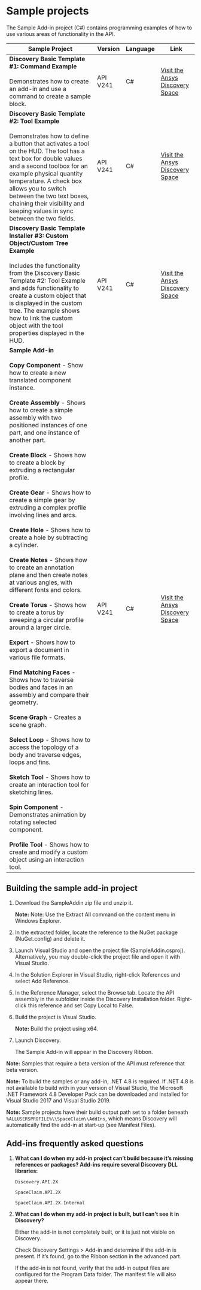 # Sample projects

The Sample Add-in project \(C\#\) contains programming examples of how to use various areas of functionality in the API.


| Sample Project | Version | Language | Link |
|----------------|---------|----------|------|
| **Discovery Basic Template #1: Command Example**<br><br>Demonstrates how to create an add-in and use a command to create a sample block. | API V241 | C# | [Visit the Ansys Discovery Space](https://innovationspace.ansys.com/ais-discovery/) |
| **Discovery Basic Template #2: Tool Example**<br><br>Demonstrates how to define a button that activates a tool on the HUD. The tool has a text box for double values and a second toolbox for an example physical quantity temperature. A check box allows you to switch between the two text boxes, chaining their visibility and keeping values in sync between the two fields. | API V241 | C# | [Visit the Ansys Discovery Space](https://innovationspace.ansys.com/ais-discovery/) |
| **Discovery Basic Template Installer #3: Custom Object/Custom Tree Example**<br><br>Includes the functionality from the Discovery Basic Template #2: Tool Example and adds functionality to create a custom object that is displayed in the custom tree. The example shows how to link the custom object with the tool properties displayed in the HUD. | API V241 | C# | [Visit the Ansys Discovery Space](https://innovationspace.ansys.com/ais-discovery/) |
| **Sample Add-in**<br><br>**Copy Component** - Show how to create a new translated component instance.<br><br>**Create Assembly** - Shows how to create a simple assembly with two positioned instances of one part, and one instance of another part.<br><br>**Create Block** - Shows how to create a block by extruding a rectangular profile.<br><br>**Create Gear** - Shows how to create a simple gear by extruding a complex profile involving lines and arcs.<br><br>**Create Hole** - Shows how to create a hole by subtracting a cylinder.<br><br>**Create Notes** - Shows how to create an annotation plane and then create notes at various angles, with different fonts and colors.<br><br>**Create Torus** - Shows how to create a torus by sweeping a circular profile around a larger circle.<br><br>**Export** - Shows how to export a document in various file formats.<br><br>**Find Matching Faces** - Shows how to traverse bodies and faces in an assembly and compare their geometry.<br><br>**Scene Graph** - Creates a scene graph.<br><br>**Select Loop** - Shows how to access the topology of a body and traverse edges, loops and fins.<br><br>**Sketch Tool** - Shows how to create an interaction tool for sketching lines.<br><br>**Spin Component** - Demonstrates animation by rotating selected component.<br><br>**Profile Tool** - Shows how to create and modify a custom object using an interaction tool. | API V241 | C# | [Visit the Ansys Discovery Space](https://innovationspace.ansys.com/ais-discovery/) |

## Building the sample add-in project

1.  Download the SampleAddin zip file and unzip it.

    **Note:** Note: Use the Extract All command on the content menu in Windows Explorer.

2.  In the extracted folder, locate the reference to the NuGet package \(NuGet.config\) and delete it.

3.  Launch Visual Studio and open the project file \(SampleAddin.csproj\). Alternatively, you may double-click the project file and open it with Visual Studio.

4.  In the Solution Explorer in Visual Studio, right-click References and select Add Reference.

5.  In the Reference Manager, select the Browse tab. Locate the API assembly in the subfolder inside the Discovery Installation folder. Right-click this reference and set Copy Local to False.

6.  Build the project is Visual Studio.

    **Note:** Build the project using x64.

7.  Launch Discovery.

    The Sample Add-in will appear in the Discovery Ribbon.


**Note:** Samples that require a beta version of the API must reference that beta version.

**Note:** To build the samples or any add-in, .NET 4.8 is required. If .NET 4.8 is not available to build with in your version of Visual Studio, the Microsoft .NET Framework 4.8 Developer Pack can be downloaded and installed for Visual Studio 2017 and Visual Studio 2019.

**Note:** Sample projects have their build output path set to a folder beneath `%ALLUSERSPROFILE%\\SpaceClaim\\AddIns`, which means Discovery will automatically find the add-in at start-up \(see Manifest Files\).

## Add-ins frequently asked questions

1.  **What can I do when my add-in project can’t build because it’s missing references or packages? Add-ins require several Discovery DLL libraries:**

    `Discovery.API.2X`

    `SpaceClaim.API.2X`

    `SpaceClaim.API.2X.Internal`

2.  **What can I do when my add-in project is built, but I can’t see it in Discovery?**

    Either the add-in is not completely built, or it is just not visible on Discovery.

    Check Discovery Settings \> Add-in and determine if the add-in is present. If it’s found, go to the Ribbon section in the advanced part.

    If the add-in is not found, verify that the add-in output files are configured for the Program Data folder. The manifest file will also appear there.



